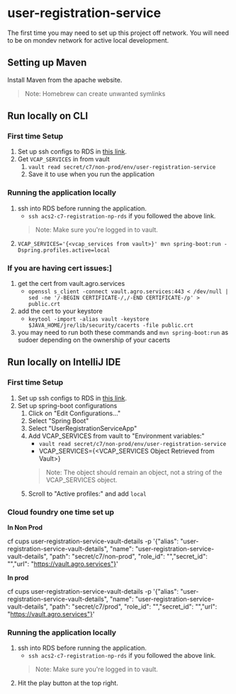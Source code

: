 # user-registration-service

The first time you may need to set up this project off network.
You will need to be on mondev network for active local development.

## Setting up Maven

Install Maven from the apache website. 

> Note: Homebrew can create unwanted symlinks


## Run locally on CLI

### First time Setup

1. Set up ssh configs to RDS in [this link](https://github.platforms.engineering/acs2-foundation/docs/wiki/Self-Registration-Local-Development-Setup-(SSH)).
2. Get `VCAP_SERVICES` in from vault
    1. `vault read secret/c7/non-prod/env/user-registration-service`
    2. Save it to use when you run the application
    
### Running the application locally

1. ssh into RDS before running the application.
   - `ssh acs2-c7-registration-np-rds` if you followed the above link.
   > Note: Make sure you're logged in to vault.
2. `VCAP_SERVICES='{<vcap_services from vault>}' mvn spring-boot:run -Dspring.profiles.active=local`


### If you are having cert issues:]
1. get the cert from vault.agro.services
    - `openssl s_client -connect vault.agro.services:443 < /dev/null | sed -ne '/-BEGIN CERTIFICATE-/,/-END CERTIFICATE-/p' > public.crt`
2. add the cert to your keystore
    - `keytool -import -alias vault -keystore $JAVA_HOME/jre/lib/security/cacerts -file public.crt`
3. you may need to run both these commands and `mvn spring-boot:run` as sudoer depending on the ownership of your cacerts

## Run locally on IntelliJ IDE

### First time Setup

1. Set up ssh configs to RDS in [this link](https://github.platforms.engineering/acs2-foundation/docs/wiki/Connecting-to-self-registration-RDS).
2. Set up spring-boot configurations
    1. Click on "Edit Configurations..."
    2. Select "Spring Boot"
    3. Select "UserRegistrationServiceApp"
    4. Add VCAP_SERVICES from vault to "Environment variables:"
        - `vault read secret/c7/non-prod/env/user-registration-service`
        - VCAP_SERVICES={<VCAP_SERVICES Object Retrieved from Vault>} 
        > Note: The object should remain an object, not a string of the VCAP_SERVICES object.
    5. Scroll to  "Active profiles:" and add `local`

### Cloud foundry one time set up

**In Non Prod**

cf cups user-registration-service-vault-details -p '{"alias": "user-registration-service-vault-details", "name": "user-registration-service-vault-details", "path": "secret/c7/non-prod", "role_id": "<replace with role id>","secret_id": "<replace with role secret>","url": "https://vault.agro.services"}'

**In prod**

cf cups user-registration-service-vault-details -p '{"alias": "user-registration-service-vault-details", "name": "user-registration-service-vault-details", "path": "secret/c7/prod", "role_id": "<replace with role id>","secret_id": "<replace with role secret>","url": "https://vault.agro.services"}'

    
### Running the application locally

1. ssh into RDS before running the application.
   - `ssh acs2-c7-registration-np-rds` if you followed the above link.
   > Note: Make sure you're logged in to vault.
2. Hit the play button at the top right.
